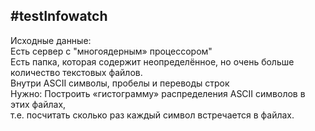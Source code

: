 #testInfowatch
---
Исходные данные:   
Есть сервер с "многоядерным» процессором"   
Есть папка, которая содержит неопределённое, но очень больше количество текстовых файлов.   
Внутри ASCII символы, пробелы и переводы строк   
Нужно: Построить «гистограмму» распределения ASCII символов в этих файлах,    
т.е. посчитать сколько раз каждый символ встречается в файлах.